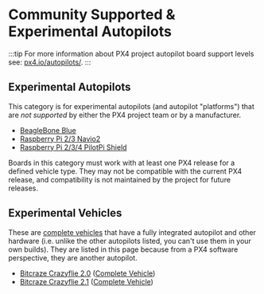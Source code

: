 # Community Supported & Experimental Autopilots

:::tip
For more information about PX4 project autopilot board support levels see: [px4.io/autopilots/](https://px4.io/autopilots/).
:::

## Experimental Autopilots

This category is for experimental autopilots (and autopilot "platforms") that are _not supported_ by either the PX4 project team or by a manufacturer.

- [BeagleBone Blue](../flight_controller/beaglebone_blue.md)
- [Raspberry Pi 2/3 Navio2](../flight_controller/raspberry_pi_navio2.md)
- [Raspberry Pi 2/3/4 PilotPi Shield](../flight_controller/raspberry_pi_pilotpi.md)

Boards in this category must work with at least one PX4 release for a defined vehicle type. They may not be compatible with the current PX4 release, and compatibility is not maintained by the project for future releases.

## Experimental Vehicles

These are [complete vehicles](../complete_vehicles/README.md) that have a fully integrated autopilot and other hardware (i.e. unlike the other autopilots listed, you can't use them in your own builds). They are listed in this page because from a PX4 software perspective, they are another autopilot.

- [Bitcraze Crazyflie 2.0](../complete_vehicles/crazyflie2.md) ([Complete Vehicle](../complete_vehicles/README.md))
- [Bitcraze Crazyflie 2.1](../complete_vehicles/crazyflie21.md) ([Complete Vehicle](../complete_vehicles/README.md))
